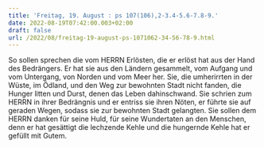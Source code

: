 ```yaml
---
title: 'Freitag, 19. August : ps 107(106),2-3.4-5.6-7.8-9.'
date: 2022-08-19T07:42:00.003+02:00
draft: false
url: /2022/08/freitag-19-august-ps-1071062-34-56-78-9.html
---
```


So sollen sprechen die vom HERRN Erlösten, die er erlöst hat aus der Hand des Bedrängers. Er hat sie aus den Ländern gesammelt, vom Aufgang und vom Untergang, von Norden und vom Meer her. Sie, die umherirrten in der Wüste, im Ödland, und den Weg zur bewohnten Stadt nicht fanden, die Hunger litten und Durst, denen das Leben dahinschwand. Sie schrien zum HERRN in ihrer Bedrängnis und er entriss sie ihren Nöten, er führte sie auf geraden Wegen, sodass sie zur bewohnten Stadt gelangten. Sie sollen dem HERRN danken für seine Huld, für seine Wundertaten an den Menschen, denn er hat gesättigt die lechzende Kehle und die hungernde Kehle hat er gefüllt mit Gutem.
